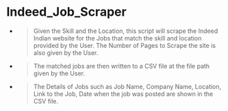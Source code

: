 # Indeed_Job_Scraper

- > Given the Skill and the Location, this script will scrape the Indeed Indian website for the Jobs that match the skill and location provided by the User. The Number of Pages to Scrape the site is also given by the User.

- > The matched jobs are then written to a CSV file at the file path given by the User.

- >The Details of Jobs such as Job Name, Company Name, Location, Link to the Job, Date when the job was posted are shown in the CSV file.
